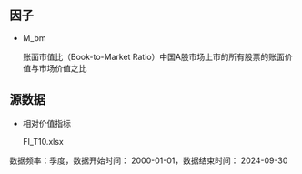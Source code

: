 ## 因子

- M_bm

  账面市值比（Book-to-Market Ratio）中国A股市场上市的所有股票的账面价值与市场价值之比

  
## 源数据

- 相对价值指标

  FI_T10.xlsx

数据频率：季度，数据开始时间： 2000-01-01，数据结束时间： 2024-09-30


